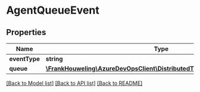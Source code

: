 # AgentQueueEvent

## Properties
Name | Type | Description | Notes
------------ | ------------- | ------------- | -------------
**eventType** | **string** |  | [optional] 
**queue** | [**\FrankHouweling\AzureDevOpsClient\DistributedTask\Model\TaskAgentQueue**](TaskAgentQueue.md) |  | [optional] 

[[Back to Model list]](../README.md#documentation-for-models) [[Back to API list]](../README.md#documentation-for-api-endpoints) [[Back to README]](../README.md)



